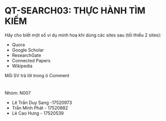 # QT-SEARCH03: THỰC HÀNH TÌM KIẾM
Hãy cho biết một số ví dụ minh hoạ khi dùng các sites sau (tối thiểu 2 sites):
- Quora
- Google Scholar
- ResearchGate 
- Connected Papers
- Wikipedia

Mỗi SV trả lời trong ô Comment

# 
Nhóm: N007 
  - Lê Trần Duy Sang  -17520973
  - Trần Minh Phát - 17520882 
  - Lê Cao Hưng - 17520539
#
